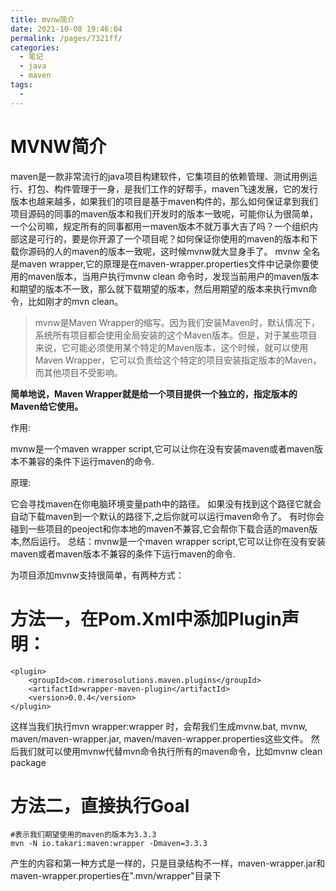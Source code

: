 ```yaml
---
title: mvnw简介
date: 2021-10-08 19:46:04
permalink: /pages/7321ff/
categories:
  - 笔记
  - java
  - maven
tags:
  - 
---
```

# MVNW简介

maven是一款非常流行的java项目构建软件，它集项目的依赖管理、测试用例运行、打包、构件管理于一身，是我们工作的好帮手，maven飞速发展，它的发行版本也越来越多，如果我们的项目是基于maven构件的，那么如何保证拿到我们项目源码的同事的maven版本和我们开发时的版本一致呢，可能你认为很简单，一个公司嘛，规定所有的同事都用一maven版本不就万事大吉了吗？一个组织内部这是可行的，要是你开源了一个项目呢？如何保证你使用的maven的版本和下载你源码的人的maven的版本一致呢，这时候mvnw就大显身手了。
mvnw 全名是maven wrapper,它的原理是在maven-wrapper.properties文件中记录你要使用的maven版本，当用户执行mvnw clean 命令时，发现当前用户的maven版本和期望的版本不一致，那么就下载期望的版本，然后用期望的版本来执行mvn命令，比如刚才的mvn clean。

> mvnw是Maven Wrapper的缩写。因为我们安装Maven时，默认情况下，系统所有项目都会使用全局安装的这个Maven版本。但是，对于某些项目来说，它可能必须使用某个特定的Maven版本，这个时候，就可以使用Maven Wrapper，它可以负责给这个特定的项目安装指定版本的Maven，而其他项目不受影响。

**简单地说，Maven Wrapper就是给一个项目提供一个独立的，指定版本的Maven给它使用。**

作用:

mvnw是一个maven wrapper script,它可以让你在没有安装maven或者maven版本不兼容的条件下运行maven的命令.

原理:

它会寻找maven在你电脑环境变量path中的路径。
如果没有找到这个路径它就会自动下载maven到一个默认的路径下,之后你就可以运行maven命令了。
有时你会碰到一些项目的peoject和你本地的maven不兼容,它会帮你下载合适的maven版本,然后运行。
总结：mvnw是一个maven wrapper script,它可以让你在没有安装maven或者maven版本不兼容的条件下运行maven的命令.

为项目添加mvnw支持很简单，有两种方式：

# 方法一，在Pom.Xml中添加Plugin声明：

```
<plugin>
    <groupId>com.rimerosolutions.maven.plugins</groupId>
    <artifactId>wrapper-maven-plugin</artifactId>
    <version>0.0.4</version>
</plugin>
```

这样当我们执行mvn wrapper:wrapper 时，会帮我们生成mvnw.bat, mvnw, maven/maven-wrapper.jar, maven/maven-wrapper.properties这些文件。
然后我们就可以使用mvnw代替mvn命令执行所有的maven命令，比如mvnw clean package

# 方法二，直接执行Goal

```
#表示我们期望使用的maven的版本为3.3.3
mvn -N io.takari:maven:wrapper -Dmaven=3.3.3
```

产生的内容和第一种方式是一样的，只是目录结构不一样，maven-wrapper.jar和maven-wrapper.properties在".mvn/wrapper"目录下
